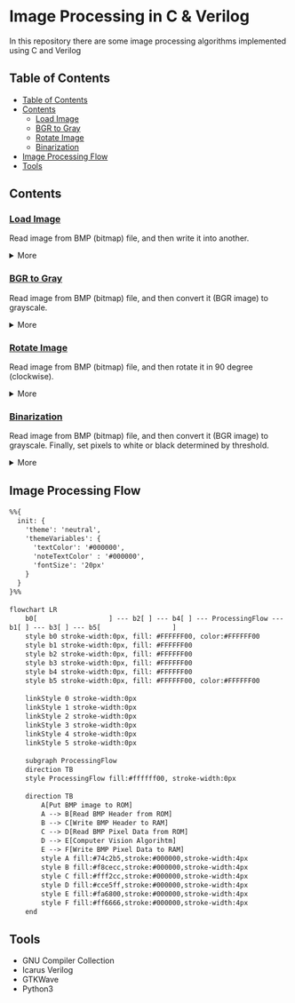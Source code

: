 # Image Processing in C & Verilog
In this repository there are some image processing algorithms implemented using C and Verilog

## Table of Contents
* [Table of Contents](#table-of-contents)
* [Contents](#contents)
    + [Load Image](#load-image)
    + [BGR to Gray](#bgr-to-gray)
    + [Rotate Image](#rotate-image)
    + [Binarization](#binarization)
* [Image Processing Flow](#image-processing-flow)
* [Tools](#tools)

## Contents
### [Load Image](./load_image/README.md)
Read image from BMP (bitmap) file, and then write it into another.
<details>
<summary>More</summary>

| Input                   | Output                  |
| ----------------------- | ----------------------- |
| ![input](./load_image/lena256.bmp) | ![output](./load_image/output.bmp) |

</details>

### [BGR to Gray](./bgr_to_gray/README.md)
Read image from BMP (bitmap) file, and then convert it (BGR image) to grayscale.

<details>
<summary>More</summary>

| Input                   | Output                       |
| ----------------------- | ---------------------------- |
| ![input](./bgr_to_gray/lena256.bmp) | ![output](./bgr_to_gray/output_gray.bmp) |

</details>

### [Rotate Image](./rotate_image/README.md)
Read image from BMP (bitmap) file, and then rotate it in 90 degree (clockwise).

<details>
<summary>More</summary>

| Input                   | Output                         |
| ----------------------- | ------------------------------ |
| ![input](./rotate_image/lena256.bmp) | ![output](./rotate_image/output_rot_90.bmp) |

</details>

### [Binarization](./binarization/README.md)
Read image from BMP (bitmap) file, and then convert it (BGR image) to grayscale. Finally, set pixels to white or black determined by threshold.

<details>
<summary>More</summary>

| Input                   | Output                               |
| ----------------------- | ------------------------------------ |
| ![input](./binarization/lena256.bmp) | ![output](./binarization/output_binarization.bmp) |

</details>

## Image Processing Flow
```mermaid
%%{
  init: {
    'theme': 'neutral',
    'themeVariables': {
      'textColor': '#000000',
      'noteTextColor' : '#000000',
      'fontSize': '20px'
    }
  }
}%%

flowchart LR
    b0[                  ] --- b2[ ] --- b4[ ] --- ProcessingFlow --- b1[ ] --- b3[ ] --- b5[                  ]
    style b0 stroke-width:0px, fill: #FFFFFF00, color:#FFFFFF00
    style b1 stroke-width:0px, fill: #FFFFFF00
    style b2 stroke-width:0px, fill: #FFFFFF00
    style b3 stroke-width:0px, fill: #FFFFFF00
    style b4 stroke-width:0px, fill: #FFFFFF00
    style b5 stroke-width:0px, fill: #FFFFFF00, color:#FFFFFF00

    linkStyle 0 stroke-width:0px
    linkStyle 1 stroke-width:0px
    linkStyle 2 stroke-width:0px
    linkStyle 3 stroke-width:0px
    linkStyle 4 stroke-width:0px
    linkStyle 5 stroke-width:0px
    
    subgraph ProcessingFlow
    direction TB
    style ProcessingFlow fill:#ffffff00, stroke-width:0px

    direction TB
        A[Put BMP image to ROM]
        A --> B[Read BMP Header from ROM]
        B --> C[Write BMP Header to RAM]
        C --> D[Read BMP Pixel Data from ROM]
        D --> E[Computer Vision Algorihtm]
        E --> F[Write BMP Pixel Data to RAM]
        style A fill:#74c2b5,stroke:#000000,stroke-width:4px
        style B fill:#f8cecc,stroke:#000000,stroke-width:4px
        style C fill:#fff2cc,stroke:#000000,stroke-width:4px
        style D fill:#cce5ff,stroke:#000000,stroke-width:4px
        style E fill:#fa6800,stroke:#000000,stroke-width:4px
        style F fill:#ff6666,stroke:#000000,stroke-width:4px
    end
```

## Tools
* GNU Compiler Collection
* Icarus Verilog
* GTKWave
* Python3